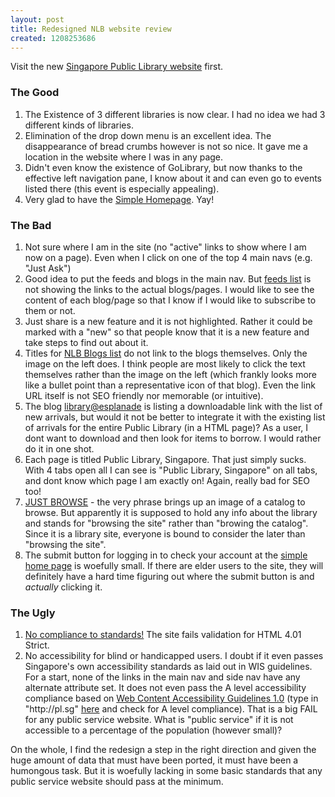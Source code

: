 ```yaml
--- 
layout: post
title: Redesigned NLB website review
created: 1208253686
---
```

Visit the new <a href="http://pl.sg">Singapore Public Library website</a> first.

<h3>The Good</h3>
<ol><li>The Existence of 3 different libraries is now clear. I had no idea we had 3 different kinds of libraries.</li>

<li>Elimination of the drop down menu is an excellent idea. The disappearance of bread crumbs however is not so nice. It gave me a location in the website where I was in any page. </li>

<li>Didn't even know the existence of GoLibrary, but now thanks to the effective left navigation pane, I know about it and can even go to events listed there (<a>this event</a> is especially appealing). </li>

<li>Very glad to have the <a href="http://pl.sg/page/PlSimpleHomepage">Simple Homepage</a>. Yay!</li></ol>

<h3>The Bad</h3>

<ol><li>Not sure where I am in the site (no "active" links to show where I am now on a page). Even when I click on one of the top 4 main navs (e.g. "Just Ask")</li>

<li>Good idea to put the feeds and blogs in the main nav. But <a href="http://pl.sg/page/PlMicrositeContent/rss">feeds list</a> is not showing the links to the actual blogs/pages. I would like to see the content of each blog/page so that I know if I would like to subscribe to them or not. </li>

<li>Just share is a new feature and it is not highlighted. Rather it could be marked with a "new" so that people know that it is a new feature and take steps to find out about it. </li>

<li>Titles for <a href="http://tinyurl.com/5s37f6">NLB Blogs list</a> do not link to the blogs themselves. Only the image on the left does. I think people are most likely to click the text themselves rather than the image on the left (which frankly looks more like a bullet point than a representative icon of that blog). Even the link URL itself is not SEO friendly nor memorable (or intuitive). </li>

<li>The blog <a href="http://blogs.nlb.gov.sg/epcl/">library@esplanade</a> is listing a downloadable link with the list of new arrivals, but would it not be better to integrate it with the existing list of arrivals for the entire Public Library (in a HTML page)? As a user, I dont want to download and then look for items to borrow. I would rather do it in one shot. </li>

<li>Each page is titled Public Library, Singapore. That just simply sucks. With 4 tabs open all I can see is "Public Library, Singapore" on all tabs, and dont know which page I am exactly on! Again, really bad for SEO too!</li>

<li><a href="http://tinyurl.com/54v4yj">JUST BROWSE</a> - the very phrase brings up an image of a catalog to browse. But apparently it is supposed to hold any info about the library and stands for "browsing the site" rather than "browing the catalog". Since it is a library site, everyone is bound to consider the later than "browsing the site". </li>

<li>The submit button for logging in to check your account at the <a href="http://pl.sg/page/PlSimpleHomepage">simple home page</a> is woefully small. If there are elder users to the site, they will definitely have a hard time figuring out where the submit button is and <em>actually</em> clicking it. </li>
</ol>

<h3>The Ugly</h3>
<ol><li><a href="http://tinyurl.com/5buqqu">No compliance to standards!</a> The site fails validation for HTML 4.01 Strict.</li>

<li>No accessibility for blind or handicapped users. I doubt if it even passes Singapore's own accessibility standards as laid out in WIS guidelines. For a start, none of the links in the main nav and side nav have any alternate attribute set. It does not even pass the A level accessibility compliance based on <a href="http://www.w3.org/TR/WAI-WEBCONTENT/">Web Content Accessibility Guidelines 1.0</a> (type in "http://pl.sg" <a href="http://www.tawdis.net/taw3/cms/en">here</a> and check for A level compliance). That is a big FAIL for any public service website. What is "public service" if it is not accessible to a percentage of the population (however small)? </li></ol>

On the whole, I find the redesign a step in the right direction and given the huge amount of data that must have been ported, it must have been a humongous task. But it is woefully lacking in some basic standards that any public service website should pass at the minimum. 
